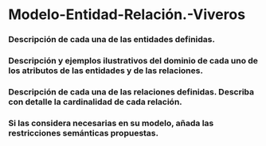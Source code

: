 # Modelo-Entidad-Relación.-Viveros
### Descripción de cada una de las entidades definidas.

### Descripción y ejemplos ilustrativos del dominio de cada uno de los atributos de las entidades y de las relaciones.

### Descripción de cada una de las relaciones definidas. Describa con detalle la cardinalidad de cada relación.

### Si las considera necesarias en su modelo, añada las restricciones semánticas propuestas.
